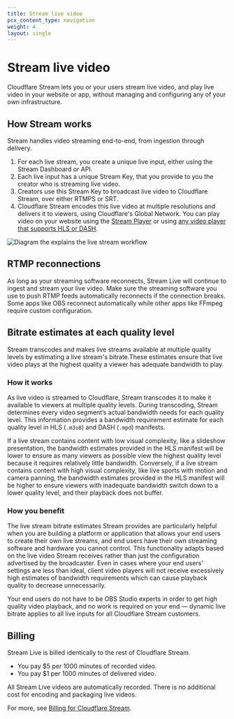 ```yaml
---
title: Stream live video
pcx_content_type: navigation
weight: 4
layout: single
---
```


# Stream live video

Cloudflare Stream lets you or your users stream live video, and play live video in your website or app, without managing and configuring any of your own infrastructure.

## How Stream works

Stream handles video streaming end-to-end, from ingestion through delivery.

1. For each live stream, you create a unique live input, either using the Stream Dashboard or API.
2. Each live input has a unique Stream Key, that you provide to you the creator who is streaming live video.
3. Creators use this Stream Key to broadcast live video to Cloudflare Stream, over either RTMPS or SRT.
4. Cloudflare Stream encodes this live video at multiple resolutions and delivers it to viewers, using Cloudflare's Global Network. You can play video on your website using the [Stream Player](/stream/viewing-videos/using-the-stream-player/) or using [any video player that supports HLS or DASH](/stream/viewing-videos/using-own-player/).


![Diagram the explains the live stream workflow](/stream/static/live-stream-workflow.png)

## RTMP reconnections

As long as your streaming software reconnects, Stream Live will continue to ingest and stream your live video. Make sure the streaming software you use to push RTMP feeds automatically reconnects if the connection breaks. Some apps like OBS reconnect automatically while other apps like FFmpeg require custom configuration.

## Bitrate estimates at each quality level

Stream transcodes and makes live streams available at multiple quality levels by estimating a live stream's bitrate.These estimates ensure that live video plays at the highest quality a viewer has adequate bandwidth to play.

### How it works

As live video is streamed to Cloudflare, Stream transcodes it to make it available to viewers at multiple quality levels. During transcoding, Stream determines every video segment’s actual bandwidth needs for each quality level. This information provides a bandwidth requirement estimate for each quality level in HLS (`.m3u8`) and DASH (`.mpd`) manifests.

If a live stream contains content with low visual complexity, like a slideshow presentation, the bandwidth estimates provided in the HLS manifest will be lower to ensure as many viewers as possible view the highest quality level because it requires relatively little bandwidth. Conversely, if a live stream contains content with high visual complexity, like live sports with motion and camera panning, the bandwidth estimates provided in the HLS manifest will be higher to ensure viewers with inadequate bandwidth switch down to a lower quality level, and their playback does not buffer.

### How you benefit

The live stream bitrate estimates Stream provides are particularly helpful when you are building a platform or application that allows your end users to create their own live streams, and end users have their own streaming software and hardware you cannot control. This functionality adapts based on the live video Stream receives rather than just the configuration advertised by the broadcaster. Even in cases where your end users' settings are less than ideal, client video players will not receive excessively high estimates of bandwidth requirements which can cause playback quality to decrease unnecessarily. 

Your end users do not have to be OBS Studio experts in order to get high quality video playback, and no work is required on your end — dynamic live bitrate applies to all live inputs for all Cloudflare Stream customers.

## Billing

Stream Live is billed identically to the rest of Cloudflare Stream.

- You pay $5 per 1000 minutes of recorded video.
- You pay $1 per 1000 minutes of delivered video.

All Stream Live videos are automatically recorded. There is no additional cost for encoding and packaging live videos.

For more, see [Billing for Cloudflare Stream](https://support.cloudflare.com/hc/en-us/articles/360016450871-Billing-for-Cloudflare-Stream).